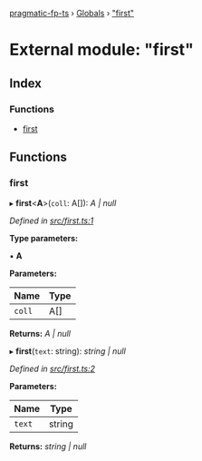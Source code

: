 [pragmatic-fp-ts](../README.md) › [Globals](../globals.md) › ["first"](_first_.md)

# External module: "first"

## Index

### Functions

* [first](_first_.md#first)

## Functions

###  first

▸ **first**<**A**>(`coll`: A[]): *A | null*

*Defined in [src/first.ts:1](https://github.com/hermann-p/pragmatic-fp-ts/blob/893c172/src/first.ts#L1)*

**Type parameters:**

▪ **A**

**Parameters:**

Name | Type |
------ | ------ |
`coll` | A[] |

**Returns:** *A | null*

▸ **first**(`text`: string): *string | null*

*Defined in [src/first.ts:2](https://github.com/hermann-p/pragmatic-fp-ts/blob/893c172/src/first.ts#L2)*

**Parameters:**

Name | Type |
------ | ------ |
`text` | string |

**Returns:** *string | null*
